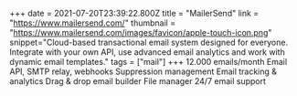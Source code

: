 +++
date = 2021-07-20T23:39:22.800Z
title = "MailerSend"
link = "https://www.mailersend.com/"
thumbnail = "https://www.mailersend.com/images/favicon/apple-touch-icon.png"
snippet="Cloud-based transactional email system designed for everyone. Integrate with your own API, use advanced email analytics and work with dynamic email templates."
tags = ["mail"]
+++
12.000 emails/month
Email API, SMTP relay, webhooks
Suppression management
Email tracking & analytics
Drag & drop email builder
File manager
24/7 email support